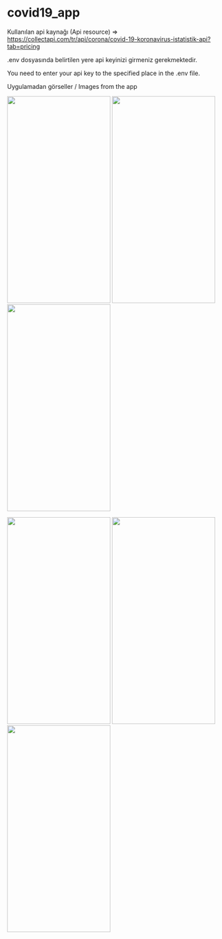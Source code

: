 # covid19_app

Kullanılan api kaynağı (Api resource) => https://collectapi.com/tr/api/corona/covid-19-koronavirus-istatistik-api?tab=pricing

.env dosyasında belirtilen yere api keyinizi girmeniz gerekmektedir.

You need to enter your api key to the specified place in the .env file.

Uygulamadan görseller / Images from the app

<p float="left" width="100%">
          <img src="https://user-images.githubusercontent.com/73544434/152972237-571d063a-8d69-4422-921b-50c339edaca7.png"  width="240" height="480" />
          <img src="https://user-images.githubusercontent.com/73544434/152972284-14fb82ef-2b3c-4637-b1bc-b7808e75c789.png"  width="240" height="480" />
          <img src="https://user-images.githubusercontent.com/73544434/152972272-aaf600dc-e7f0-40d9-a629-82f7e4479e40.png"  width="240" height="480" />
</p>
<p float="left" width="100%">
          <img src="https://user-images.githubusercontent.com/73544434/152972260-dcd0bfc4-be12-4e84-93f6-b49588a9f02a.png"  width="240" height="480" />
          <img src="https://user-images.githubusercontent.com/73544434/152972252-67ab317b-f03d-47e3-9a8d-296e21d89b14.png"  width="240" height="480" />
          <img src="https://user-images.githubusercontent.com/73544434/152973273-158e8c2d-e600-45bd-bea1-29b588cb68f9.png"  width="240" height="480" />
</p>
